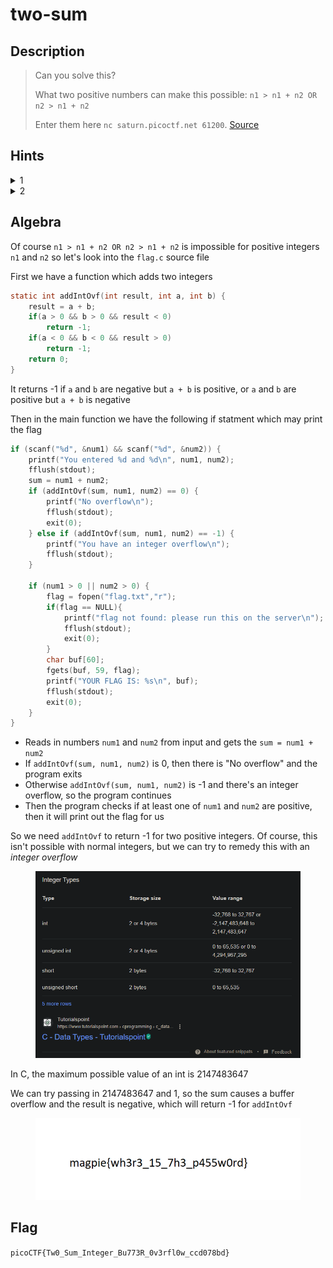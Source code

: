 # two-sum

## Description

> Can you solve this?
>
> What two positive numbers can make this possible: `n1 > n1 + n2 OR n2 > n1 + n2`
>
> Enter them here `nc saturn.picoctf.net 61200`. [Source](https://artifacts.picoctf.net/c/456/flag.c)

## Hints

<details>

<summary>1</summary>

Integer overflow

</details>

<details>

<summary>2</summary>

Not necessarily a math problem

</details>

## Algebra

Of course `n1 > n1 + n2 OR n2 > n1 + n2` is impossible for positive integers `n1` and `n2` so let's look into the `flag.c` source file

First we have a function which adds two integers

```c
static int addIntOvf(int result, int a, int b) {
    result = a + b;
    if(a > 0 && b > 0 && result < 0)
        return -1;
    if(a < 0 && b < 0 && result > 0)
        return -1;
    return 0;
}
```

It returns -1 if `a` and `b` are negative but `a + b` is positive, or `a` and `b` are positive but `a + b` is negative

Then in the main function we have the following if statment which may print the flag

```c
if (scanf("%d", &num1) && scanf("%d", &num2)) {
    printf("You entered %d and %d\n", num1, num2);
    fflush(stdout);
    sum = num1 + num2;
    if (addIntOvf(sum, num1, num2) == 0) {
        printf("No overflow\n");
        fflush(stdout);
        exit(0);
    } else if (addIntOvf(sum, num1, num2) == -1) {
        printf("You have an integer overflow\n");
        fflush(stdout);
    }

    if (num1 > 0 || num2 > 0) {
        flag = fopen("flag.txt","r");
        if(flag == NULL){
            printf("flag not found: please run this on the server\n");
            fflush(stdout);
            exit(0);
        }
        char buf[60];
        fgets(buf, 59, flag);
        printf("YOUR FLAG IS: %s\n", buf);
        fflush(stdout);
        exit(0);
    }
}
```

* Reads in numbers `num1` and `num2` from input and gets the `sum = num1 + num2`
* If `addIntOvf(sum, num1, num2)` is 0, then there is "No overflow" and the program exits
* Otherwise `addIntOvf(sum, num1, num2)` is -1 and there's an integer overflow, so the program continues
* Then the program checks if at least one of `num1` and `num2` are positive, then it will print out the flag for us

So we need `addIntOvf` to return -1 for two positive integers. Of course, this isn't possible with normal integers, but we can try to remedy this with an _integer overflow_

<figure><img src="../../.gitbook/assets/image (2).png" alt=""><figcaption></figcaption></figure>

In C, the maximum possible value of an int is 2147483647

We can try passing in 2147483647 and 1, so the sum causes a buffer overflow and the result is negative, which will return -1 for `addIntOvf`

<figure><img src="../../.gitbook/assets/image (5).png" alt=""><figcaption></figcaption></figure>

## Flag

`picoCTF{Tw0_Sum_Integer_Bu773R_0v3rfl0w_ccd078bd}`
